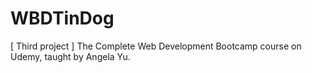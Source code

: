 # WBDTinDog
[ Third  project ] The Complete Web Development Bootcamp course on Udemy, taught by Angela Yu.
